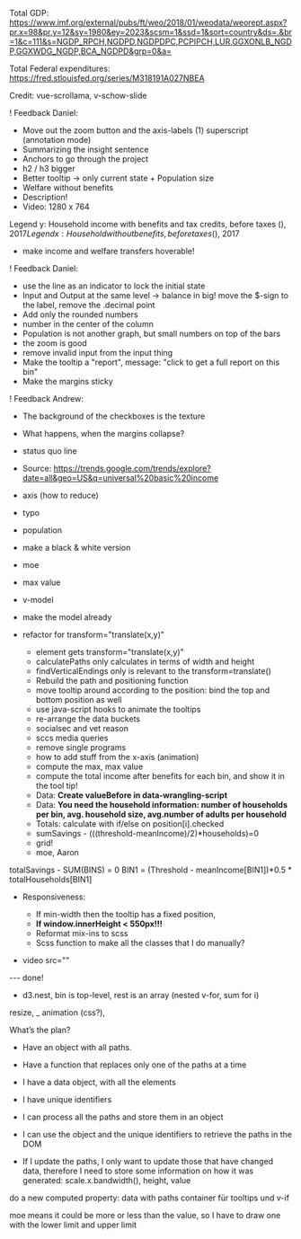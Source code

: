 Total GDP: 
https://www.imf.org/external/pubs/ft/weo/2018/01/weodata/weorept.aspx?pr.x=98&pr.y=12&sy=1980&ey=2023&scsm=1&ssd=1&sort=country&ds=.&br=1&c=111&s=NGDP_RPCH,NGDPD,NGDPDPC,PCPIPCH,LUR,GGXONLB_NGDP,GGXWDG_NGDP,BCA_NGDPD&grp=0&a=

Total Federal expenditures: https://fred.stlouisfed.org/series/M318191A027NBEA

Credit: vue-scrollama, v-schow-slide



! Feedback Daniel:
  - Move out the zoom button and the axis-labels (1) superscript (annotation mode)
  - Summarizing the insight sentence
  - Anchors to go through the project
  - h2 / h3 bigger 
  - Better tooltip -> only current state + Population size
  - Welfare without benefits
  - Description!
  - Video: 1280 x 764

Legend y: Household income with benefits and tax credits, before taxes ($), 2017
Legend x: Household without benefits, before taxes ($), 2017

- make income and welfare transfers hoverable!

! Feedback Daniel:
  - use the line as an indicator to lock the initial state
  - Input and Output at the same level -> balance in big! move the $-sign to the label, remove the .decimal point
  - Add only the rounded numbers
  - number in the center of the column 
  - Population is not another graph, but small numbers on top of the bars
  - the zoom is good
  - remove invalid input from the input thing
  - Make the tooltip a "report", message: "click to get a full report on this bin"
  - Make the margins sticky



! Feedback Andrew:
  - The background of the checkboxes is the texture

- What happens, when the margins collapse?
- status quo line
- Source: https://trends.google.com/trends/explore?date=all&geo=US&q=universal%20basic%20income

- axis (how to reduce)
- typo
- population
- make a black & white version
- moe
- max value
- v-model
- make the model already
- refactor for transform="translate(x,y)"
  - element gets transform="translate(x,y)"
  - calculatePaths only calculates in terms of width and height
  - findVerticalEndings only is relevant to the transform=translate()
  - Rebuild the path and positioning function
  - move tooltip around according to the position: bind the top and bottom position as well
  - use java-script hooks to animate the tooltips
  - re-arrange the data buckets
  - socialsec and vet reason
  - sccs media queries
  - remove single programs
  - how to add stuff from the x-axis (animation)
  - compute the max, max value
  - compute the total income after benefits for each bin, and show it in the tool tip!
  - Data: **Create valueBefore in data-wrangling-script**
  - Data: **You need the household information: number of households per bin, avg. household size, avg.number of adults per household**
  - Totals: calculate with if/else on position[i].checked
  - sumSavings - (((threshold-meanIncome)/2)*households)=0
  - grid!
  - moe, Aaron

totalSavings - SUM(BINS) = 0 
BIN1 = (Threshold - meanIncome[BIN1])*0.5 * totalHouseholds[BIN1]

- Responsiveness:
  - If min-width then the tooltip has a fixed position,
  - **If window.innerHeight < 550px!!!**
  - Reformat mix-ins to scss
  - Scss function to make all the classes that I do manually?


- video src=""






--- done!

- d3.nest, bin is top-level, rest is an array (nested v-for, sum for i)

resize, _ animation (css?),

What’s the plan?
 - Have an object with all paths.
 - Have a function that replaces only one of the paths at a time

- I have a data object, with all the elements
- I have unique identifiers
- I can process all the paths and store them in an object
- I can use the object and the unique identifiers to retrieve the paths in the DOM
- If I update the paths, I only want to update those that have changed data, therefore I need to store some information on how it was generated: scale.x.bandwidth(), height, value

do a new computed property: data with paths
container für tooltips und v-if

moe means it could be more or less than the value, so I have to draw one with the lower limit and upper limit